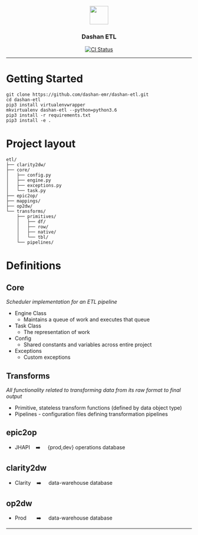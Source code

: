 <p align="center">
  <img src="https://cloud.githubusercontent.com/assets/7926463/24318897/34c9fefc-10e4-11e7-96c2-1433d7cbf168.png" width=50 height=50>
  <h3 align="center">Dashan ETL</h3>
</p>
<p align="center">
  <a href="http://concourse.dev.opsdx.io">
      <img src="http://concourse.dev.opsdx.io/api/v1/teams/main/pipelines/main-pipeline/jobs/test-master/badge"
           alt="CI Status">
  </a>
</p>

---


# Getting Started

    git clone https://github.com/dashan-emr/dashan-etl.git
    cd dashan-etl
    pip3 install virtualenvwrapper
    mkvirtualenv dashan-etl --python=python3.6
    pip3 install -r requirements.txt
    pip3 install -e .


# Project layout

```
etl/
├── clarity2dw/
├── core/
│   ├── config.py
│   ├── engine.py
│   ├── exceptions.py
│   └── task.py
├── epic2op/
├── mappings/
├── op2dw/
└── transforms/
    ├── primitives/
    │   ├── df/
    │   ├── row/
    │   ├── native/
    │   └── tbl/
    └── pipelines/

```

# Definitions

## Core
_Scheduler implementation for an ETL pipeline_

- Engine Class
    - Maintains a queue of work and executes that queue
- Task Class
    - The representation of work
- Config
    - Shared constants and variables across entire project
- Exceptions
    - Custom exceptions

## Transforms
_All functionality related to transforming data from its raw format to final output_

- Primitive, stateless transform functions (defined by data object type)
- Pipelines - configuration files defining transformation pipelines

## epic2op

- JHAPI
&nbsp;&nbsp;&nbsp;:arrow_right:&nbsp;&nbsp;&nbsp;&nbsp;
{prod,dev} operations database

## clarity2dw

- Clarity
&nbsp;&nbsp;&nbsp;:arrow_right:&nbsp;&nbsp;&nbsp;&nbsp;
data-warehouse database

## op2dw

- Prod
&nbsp;&nbsp;&nbsp;&nbsp;&nbsp;&nbsp;:arrow_right:&nbsp;&nbsp;&nbsp;&nbsp;
data-warehouse database


---
